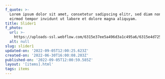 ```yaml
---
f_quote: >-
  Lorem ipsum dolor sit amet, consetetur sadipscing elitr, sed diam nonumy
  eirmod tempor invidunt ut labore et dolore magna aliquyam.
title: Slider1
f_photo:
  url: >-
    https://uploads-ssl.webflow.com/6315e37ee5a496d3a1c495a6/6315e4d7258fbb48d7026bea_slider1.jpg
  alt: null
slug: slider1
updated-on: '2022-09-05T12:00:25.623Z'
created-on: '2022-06-30T16:00:08.203Z'
published-on: '2022-09-05T12:00:59.585Z'
layout: '[items].html'
tags: items
---
```



